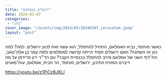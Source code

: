 ```yaml
---
title: "ירושלים באסלאם"
date: 2024-03-07
categories: 
 - "בלוג"
cover_image: "/assets/img/2024/03/20240307_jerusalem.jpeg"
layout: "post"
---
```


כאשר מוחמד, נביא האסלאם, התחיל להתפלל, הוא עשה זאת לכוון ירושלים. למה? למה כוון זה השתנה? האם ירושלים תמיד הייתה קדושה למוסלמים ולמה עֻמַר בִן אלְחַ׳טַּאב, הח׳ליף השני של אסלאם סירב להתפלל בכנסיית הקבר? עם הד״ר ירון פרידמן על מה דיברנו המזרח התיכון, ירושלים, מוחמד, הר הבית, אסלאם, עות׳מאנים

<https://youtu.be/z1PiCz8JKLI>

